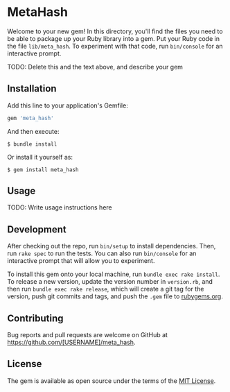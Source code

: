 # MetaHash

Welcome to your new gem! In this directory, you'll find the files you need to be able to package up your Ruby library into a gem. Put your Ruby code in the file `lib/meta_hash`. To experiment with that code, run `bin/console` for an interactive prompt.

TODO: Delete this and the text above, and describe your gem

## Installation

Add this line to your application's Gemfile:

```ruby
gem 'meta_hash'
```

And then execute:

    $ bundle install

Or install it yourself as:

    $ gem install meta_hash

## Usage

TODO: Write usage instructions here

## Development

After checking out the repo, run `bin/setup` to install dependencies. Then, run `rake spec` to run the tests. You can also run `bin/console` for an interactive prompt that will allow you to experiment.

To install this gem onto your local machine, run `bundle exec rake install`. To release a new version, update the version number in `version.rb`, and then run `bundle exec rake release`, which will create a git tag for the version, push git commits and tags, and push the `.gem` file to [rubygems.org](https://rubygems.org).

## Contributing

Bug reports and pull requests are welcome on GitHub at https://github.com/[USERNAME]/meta_hash.

## License

The gem is available as open source under the terms of the [MIT License](https://opensource.org/licenses/MIT).
